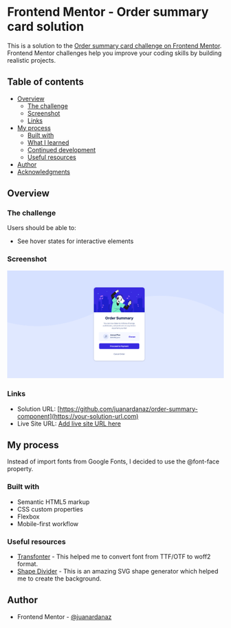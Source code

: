 # Frontend Mentor - Order summary card solution

This is a solution to the [Order summary card challenge on Frontend Mentor](https://www.frontendmentor.io/challenges/order-summary-component-QlPmajDUj). Frontend Mentor challenges help you improve your coding skills by building realistic projects. 

## Table of contents

- [Overview](#overview)
  - [The challenge](#the-challenge)
  - [Screenshot](#screenshot)
  - [Links](#links)
- [My process](#my-process)
  - [Built with](#built-with)
  - [What I learned](#what-i-learned)
  - [Continued development](#continued-development)
  - [Useful resources](#useful-resources)
- [Author](#author)
- [Acknowledgments](#acknowledgments)

## Overview

### The challenge

Users should be able to:

- See hover states for interactive elements

### Screenshot

![](./images/screenshot.png)

### Links

- Solution URL: [https://github.com/juanardanaz/order-summary-component](https://your-solution-url.com)
- Live Site URL: [Add live site URL here](https://your-live-site-url.com)

## My process

Instead of import fonts from Google Fonts, I decided to use the @font-face property.

### Built with

- Semantic HTML5 markup
- CSS custom properties
- Flexbox
- Mobile-first workflow

### Useful resources

- [Transfonter](https://transfonter.org/) - This helped me to convert font from TTF/OTF to woff2 format.
- [Shape Divider](https://www.shapedivider.app/) - This is an amazing SVG shape generator which helped me to create the background.

## Author

- Frontend Mentor - [@juanardanaz](https://www.frontendmentor.io/profile/juanardanaz)

